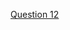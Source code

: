 [Question 12](https://www.linkedin.com/posts/vidhi-sharma426_sql-dataanalysis-windowfunctions-activity-7246723499371704321-mn84?utm_source=share&utm_medium=member_desktop)
